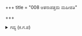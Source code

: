 +++
title = "008 ಆತನಾಪತ್ತದು ಮಹೀಪತಿ"

+++

<details><summary>ಗದ್ಯ (ಕ.ಗ.ಪ) </summary>

8. ಅವನಿಗೆ ಅಂತಹ ಆಪತ್ತು ಒದಗಿತು. ನೀನಾದರೋ  ಹೆಂಡತಿ, ತಮ್ಮಂದಿರೊಡನೆ ಋಷಿಗಳೊಂದಿಗೆ ಕೂಡಿದ್ದರೂ  ಚಿಂತಿಸುತ್ತಿದ್ದೀಯೆ.  ನಿನ್ನಂತೆ ಕೀರ್ತಿವಂತರೂ, ಪುಣ್ಯವಂತರೂ, ಯಾರಿದ್ದಾರೆ ? ಎಂದು ಆ ಋಷಿಯು ಧರ್ಮಜನನ್ನು ಸಂತೈಸಿದನು.
</details>
